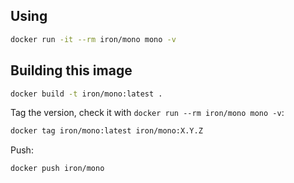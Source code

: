 
## Using

```sh
docker run -it --rm iron/mono mono -v
```

## Building this image

```sh
docker build -t iron/mono:latest .
```

Tag the version, check it with `docker run --rm iron/mono mono -v`:

```sh
docker tag iron/mono:latest iron/mono:X.Y.Z
```

Push:

```sh
docker push iron/mono
```
